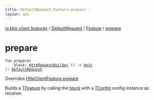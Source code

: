 ```yaml
---
title: DefaultRequest.Feature.prepare - 
layout: api
---
```


<div class='api-docs-breadcrumbs'><a href="../../index.html">io.ktor.client.features</a> / <a href="../index.html">DefaultRequest</a> / <a href="index.html">Feature</a> / <a href="./prepare.html">prepare</a></div>

# prepare

<div class="signature"><code><span class="keyword">fun </span><span class="identifier">prepare</span><span class="symbol">(</span><br/>&nbsp;&nbsp;&nbsp;&nbsp;<span class="parameterName" id="io.ktor.client.features.DefaultRequest.Feature$prepare(kotlin.Function1((io.ktor.client.request.HttpRequestBuilder, kotlin.Unit)))/block">block</span><span class="symbol">:</span>&nbsp;<a href="../../../io.ktor.client.request/-http-request-builder/index.html"><span class="identifier">HttpRequestBuilder</span></a><span class="symbol">.</span><span class="symbol">(</span><span class="symbol">)</span>&nbsp;<span class="symbol">-&gt;</span>&nbsp;<a href="https://kotlinlang.org/api/latest/jvm/stdlib/kotlin/-unit/index.html"><span class="identifier">Unit</span></a><br/><span class="symbol">)</span><span class="symbol">: </span><a href="../index.html"><span class="identifier">DefaultRequest</span></a></code></div>

Overrides <a href="../../-http-client-feature/prepare.html">HttpClientFeature.prepare</a>

Builds a <a href="#">TFeature</a> by calling the <a href="prepare.html#io.ktor.client.features.DefaultRequest.Feature$prepare(kotlin.Function1((io.ktor.client.request.HttpRequestBuilder, kotlin.Unit)))/block">block</a> with a <a href="#">TConfig</a> config instance as receiver.


